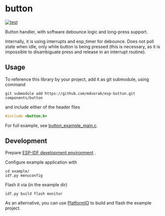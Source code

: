 # button

[![test](https://github.com/mdvorak/esp-button/actions/workflows/test.yml/badge.svg)](https://github.com/mdvorak/esp-button/actions/workflows/test.yml)

Button handler, with software debounce logic and long-press support.

Internally, it is using interrupts and esp_timer for debounce. Does not poll state when idle, 
only while button is being pressed (this is necessary, as it is impossible to disambiguate 
press and release in an interrupt routine).

## Usage

To reference this library by your project, add it as git submodule, using command

```shell
git submodule add https://github.com/mdvorak/esp-button.git components/button
```

and include either of the header files

```c
#include <button.h>
```

For full example, see [button_example_main.c](example/main/button_example_main.c).

## Development

Prepare [ESP-IDF development environment](https://docs.espressif.com/projects/esp-idf/en/latest/esp32/get-started/index.html#get-started-get-prerequisites)
.

Configure example application with

```
cd example/
idf.py menuconfig
```

Flash it via (in the example dir)

```
idf.py build flash monitor
```

As an alternative, you can use [PlatformIO](https://docs.platformio.org/en/latest/core/installation.html) to build and
flash the example project.
